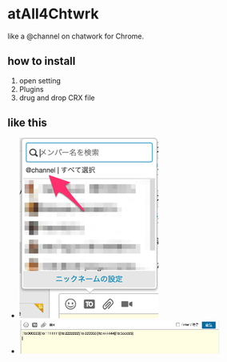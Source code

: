 # atAll4Chtwrk
like a @channel on chatwork for Chrome.

## how to install

1. open setting
2. Plugins
4. drug and drop CRX file

## like this

- ![](https://github.com/slowbirds/atAll4Chtwrk/blob/master/images/sample/at_channel1.png)
- ![](https://github.com/slowbirds/atAll4Chtwrk/blob/master/images/sample/at_channel2.png)
